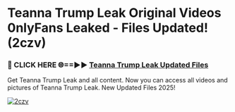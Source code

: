 # Teanna Trump Leak Original Videos 0nlyFans Leaked - Files Updated! (2czv)

<h3>🔴 CLICK HERE 🌐==►► <a href="https://tinyurl.com/ms9xzufz" rel="nofollow">Teanna Trump Leak Updated Files</a></h3>

Get Teanna Trump Leak and all content. Now you can access all videos and pictures of Teanna Trump Leak. New Updated Files 2025!

[![2czv](https://i.imgur.com/ppqm5kG.gif)](https://tinyurl.com/ms9xzufz)

